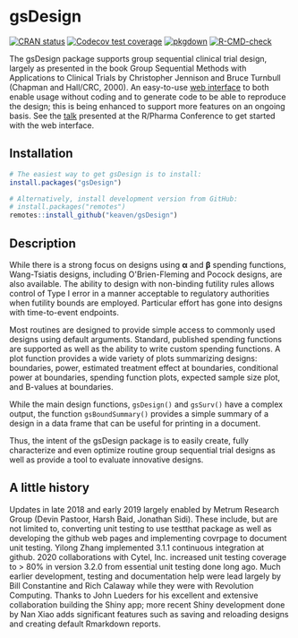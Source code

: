# gsDesign

<!-- badges: start -->
[![CRAN status](https://www.r-pkg.org/badges/version/gsDesign)](https://CRAN.R-project.org/package=gsDesign)
[![Codecov test coverage](https://codecov.io/gh/keaven/gsDesign/branch/master/graph/badge.svg)](https://app.codecov.io/gh/keaven/gsDesign?branch=master)
[![pkgdown](https://github.com/keaven/gsDesign/actions/workflows/pkgdown.yaml/badge.svg)](https://github.com/keaven/gsDesign/actions/workflows/pkgdown.yaml)
[![R-CMD-check](https://github.com/keaven/gsDesign/actions/workflows/R-CMD-check.yaml/badge.svg)](https://github.com/keaven/gsDesign/actions/workflows/R-CMD-check.yaml)
<!-- badges: end -->

The gsDesign package supports group sequential clinical trial design, largely as presented in the book Group Sequential Methods with Applications to Clinical Trials by Christopher Jennison and Bruce Turnbull (Chapman and Hall/CRC, 2000).
An easy-to-use [web interface](https://rinpharma.shinyapps.io/gsdesign/) to both enable usage without coding and to generate code to be able to reproduce the design; this is being enhanced to support more features on an ongoing basis. See the [talk](https://www.youtube.com/watch?v=8uZRuvzma9M) presented at the R/Pharma Conference to get started with the web interface.

## Installation

```r
# The easiest way to get gsDesign is to install:
install.packages("gsDesign")

# Alternatively, install development version from GitHub:
# install.packages("remotes")
remotes::install_github("keaven/gsDesign")
```

## Description

While there is a strong focus on designs using **α** and **β** spending functions, Wang-Tsiatis designs, including O'Brien-Fleming and Pocock designs, are also available. The ability to design with non-binding futility rules allows control of Type I error in a manner acceptable to regulatory authorities when futility bounds are employed. Particular effort has gone into designs with time-to-event endpoints.

Most routines are designed to provide simple access to commonly used designs using default arguments. Standard, published spending functions are supported as well as the ability to write custom spending functions. A plot function provides a wide variety of plots summarizing designs: boundaries, power, estimated treatment effect at boundaries, conditional power at boundaries, spending function plots, expected sample size plot, and B-values at boundaries.

While the main design functions, ```gsDesign()``` and ```gsSurv()``` have a complex output, the function ```gsBoundSummary()``` provides a simple summary of a design in a data frame that can be useful for printing in a document.

Thus, the intent of the gsDesign package is to easily create, fully characterize and even optimize routine group sequential trial designs as well as provide a tool to evaluate innovative designs.

## A little history

Updates in late 2018 and early 2019 largely enabled by Metrum Research Group (Devin Pastoor, Harsh Baid, Jonathan Sidi).
These include, but are not limited to, converting unit testing to use testthat package as well as developing the github web pages and implementing covrpage to document unit testing. 
Yilong Zhang implemented 3.1.1 continuous integration at github.
2020 collaborations with Cytel, Inc. increased unit testing coverage to > 80% in version 3.2.0 from essential unit testing done long ago.
Much earlier development, testing and documentation help were lead largely by Bill Constantine and Rich Calaway while they were with Revolution Computing. Thanks to John Lueders for his excellent and extensive collaboration building the Shiny app; more recent Shiny development done by Nan Xiao adds significant features such as saving and reloading designs and creating default Rmarkdown reports.
